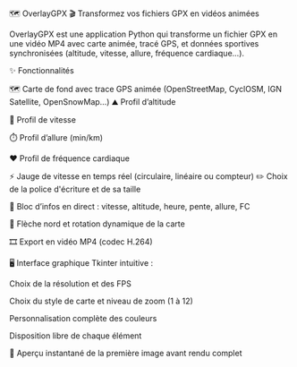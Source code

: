 🗺️ OverlayGPX
🎬 Transformez vos fichiers GPX en vidéos animées

OverlayGPX est une application Python qui transforme un fichier GPX en une vidéo MP4 avec carte animée, tracé GPS, et données sportives synchronisées (altitude, vitesse, allure, fréquence cardiaque…).

  ✨ Fonctionnalités

🗺️ Carte de fond avec trace GPS animée (OpenStreetMap, CyclOSM, IGN Satellite, OpenSnowMap…)
⛰️ Profil d’altitude

🚴 Profil de vitesse

⏱️ Profil d’allure (min/km)

❤️ Profil de fréquence cardiaque

⚡ Jauge de vitesse en temps réel (circulaire, linéaire ou compteur)
✏️ Choix de la police d'écriture et de sa taille

📝 Bloc d’infos en direct : vitesse, altitude, heure, pente, allure, FC

🧭 Flèche nord et rotation dynamique de la carte

🎞️ Export en vidéo MP4 (codec H.264)

🖥️ Interface graphique Tkinter intuitive :

Choix de la résolution et des FPS

Choix du style de carte et niveau de zoom (1 à 12)

Personnalisation complète des couleurs

Disposition libre de chaque élément

📸 Aperçu instantané de la première image avant rendu complet
